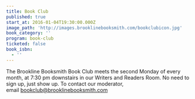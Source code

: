```yaml
---
title: Book Club
published: true
start_at: 2016-01-04T19:30:00.000Z
image_path: 'http://images.brooklinebooksmith.com/bookclubicon.jpg'
book_category: ''
program: book-club
ticketed: false
book_isbn:
  - ''
---
```


The Brookline Booksmith Book Club meets the second Monday of every month, at 7:30 pm downstairs in our Writers and Readers Room. No need to sign up, just show up. To contact our moderator, email&nbsp;[bookclub@brooklinebooksmith.com](javascript:void(location.href='mailto:'+String.fromCharCode(98,111,111,107,99,108,117,98,64,98,114,111,111,107,108,105,110,101,98,111,111,107,115,109,105,116,104,46,99,111,109)+'?subject=brookline%20booksmith%20Book%20Club'))